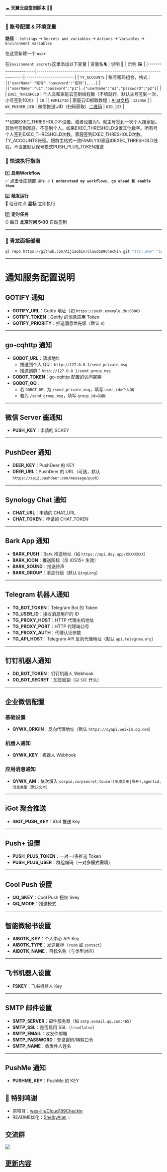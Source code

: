 ☁ **天翼云盘签到脚本** 🤖✨

---

### 🔑 账号配置 & 环境变量  
**路径**：  `Settings` → `Secrets and variables` → `Actions` → `Variables`  → `Environment variables`

在这里新建一个 `user`

在`Environment secrets`这里添加以下变量
| 变量名🐈             | 说明 📌                                                                 | 示例 🖼️                 |
|----------------------|-----------------------------------------------------------------------|-------------------------|
| `TY_ACCOUNTS`        | 账号密码组合，格式：`[{"userName":"账号","password":"密码"},...]`      | `[{"userName":"u1","password":"p1"},{"userName":"u2","password":"p2"}]` |
| `EXEC_THRESHOLD`     | 个人云和家庭云签到线程数（不填就行，默认主号签到一次，小号签到10次）                                       | `10`                    |
| `FAMILYID`           | 家庭云ID抓取教程：[Alist文档](https://alist.nn.ci/zh/guide/drivers/189.html#%E5%AE%B6%E5%BA%AD%E8%BD%AC%E7%A7%BB)  | `123456`                |
| `WX_PUSHER_UID`      | 微信推送UID（扫码获取）[二维码](https://wxpusher.zjiecode.com/api/qrcode/4Ix7noqD3L7DMBoSlvig3t4hqjFWzPkdHqAYsg8IzkPreW7d8uGUHi9LJO4EcyJg.jpg) | `UID_123`               |

---
**如果EXEC_THRESHOLD不设置。或者设置为1。就主号签到一次个人跟家庭。其他号签到家庭。不签到个人。如果EXEC_THRESHOLD设置其他数字。所有号个人签到EXEC_THRESHOLD次数。家庭签到EXEC_THRESHOLD次数。TY_ACCOUNTS账密。跟群主格式一致FAMILYID家庭IDEXEC_THRESHOLD线程。不设置默认保号模式PUSH_PLUS_TOKEN推送
### 🚀 快速执行指南  
1️⃣ **启用Workflow**  
  ✅ 点击仓库顶部 `操作` → **`I understand my workflows, go ahead 和 enable them`**  

2️⃣ **触发运行**  
  🌟 给仓库点 **星标** 立即执行  

3️⃣ **定时任务**  
  ⏰ 每日 **北京时间 5:00** 自动签到  

---

### 🐉 青龙面板部署  
```bash
ql repo https://github.com/Aijiaobin/Cloud189Checkin.git "src|.env" "image" "src|.eslintrc.js|accounts.js|config.js|serverChan.js|telegramBot.js|wecomBot.js|wxPusher.js|.env" "main" "js" "rm -rf /ql/data/repo/wes-lin_Cloud189Checkin"
```

---
# 通知服务配置说明

## GOTIFY 通知
- **GOTIFY_URL**：Gotify 地址（如 `https://push.example.de:8080`）
- **GOTIFY_TOKEN**：Gotify 的消息应用 Token
- **GOTIFY_PRIORITY**：推送消息优先级（默认 `0`）

---

## go-cqhttp 通知
- **GOBOT_URL**：请求地址
  - 推送到个人 QQ：`http://127.0.0.1/send_private_msg`
  - 推送到群：`http://127.0.0.1/send_group_msg`
- **GOBOT_TOKEN**：go-cqhttp 配置的访问密钥
- **GOBOT_QQ**：
  - 若 `GOBOT_URL` 为 `/send_private_msg`，填写 `user_id=个人QQ`
  - 若为 `/send_group_msg`，填写 `group_id=QQ群`

---

## 微信 Server 酱通知
- **PUSH_KEY**：申请的 SCKEY

---

## PushDeer 通知
- **DEER_KEY**：PushDeer 的 KEY
- **DEER_URL**：PushDeer 的 URL（可选，默认 `https://api2.pushdeer.com/message/push`）

---

## Synology Chat 通知
- **CHAT_URL**：申请的 CHAT_URL
- **CHAT_TOKEN**：申请的 CHAT_TOKEN

---

## Bark App 通知
- **BARK_PUSH**：Bark 推送地址（如 `https://api.day.app/XXXXXXXX`）
- **BARK_ICON**：推送图标（仅 iOS15+ 生效）
- **BARK_SOUND**：推送铃声
- **BARK_GROUP**：消息分组（默认 `QingLong`）

---

## Telegram 机器人通知
- **TG_BOT_TOKEN**：Telegram Bot 的 Token
- **TG_USER_ID**：接收消息用户的 ID
- **TG_PROXY_HOST**：HTTP 代理主机地址
- **TG_PROXY_PORT**：HTTP 代理端口号
- **TG_PROXY_AUTH**：代理认证参数
- **TG_API_HOST**：Telegram API 反向代理地址（默认 `api.telegram.org`）

---

## 钉钉机器人通知
- **DD_BOT_TOKEN**：钉钉机器人 Webhook
- **DD_BOT_SECRET**：加签密钥（以 `SEC` 开头）

---

## 企业微信配置
### 基础设置
- **QYWX_ORIGIN**：反向代理地址（默认 `https://qyapi.weixin.qq.com`）

### 机器人通知
- **QYWX_KEY**：机器人 Webhook

### 应用消息通知
- **QYWX_AM**：依次填入 `corpid,corpsecret,touser(多成员用|隔开),agentid,消息类型（默认文本）`

---

## iGot 聚合推送
- **IGOT_PUSH_KEY**：iGot 推送 Key

---

## Push+ 设置
- **PUSH_PLUS_TOKEN**：一对一/多推送 Token
- **PUSH_PLUS_USER**：群组编码（一对多模式需填）

---

## Cool Push 设置
- **QQ_SKEY**：Cool Push 授权 Skey
- **QQ_MODE**：推送模式

---

## 智能微秘书设置
- **AIBOTK_KEY**：个人中心 API Key
- **AIBOTK_TYPE**：发送目标（`room` 或 `contact`）
- **AIBOTK_NAME**：目标名称（与类型对应）

---

## 飞书机器人设置
- **FSKEY**：飞书机器人 Key

---

## SMTP 邮件设置
- **SMTP_SERVER**：邮件服务器（如 `smtp.exmail.qq.com:465`）
- **SMTP_SSL**：是否启用 SSL（`true`/`false`）
- **SMTP_EMAIL**：收发件邮箱
- **SMTP_PASSWORD**：登录密码/特殊口令
- **SMTP_NAME**：收发件人姓名

---

## PushMe 通知
- **PUSHME_KEY**：PushMe 的 KEY


## 🙏 **特别鸣谢**  
- 原项目：[wes-lin/Cloud189Checkin](https://github.com/wes-lin/Cloud189Checkin)  
- README优化：[ShelbyAlan](https://github.com/ShelbyAlan) 💡  

## 交流群

![](https://cdn.jsdelivr.net/gh/wes-lin/Cloud189Checkin/image/group.jpg)

## [更新内容](https://github.com/wes-lin/Cloud189Checkin/wiki/更新内容)
